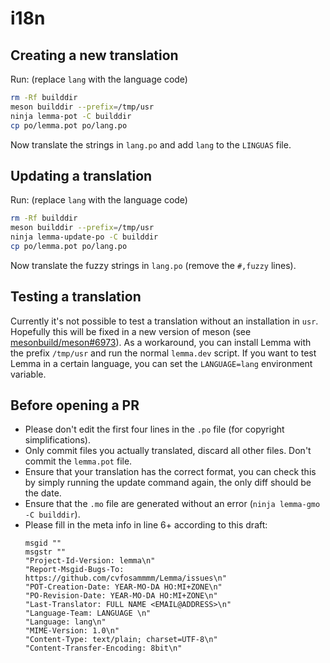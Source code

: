 # i18n

## Creating a new translation

Run: (replace `lang` with the language code)
```bash
rm -Rf builddir
meson builddir --prefix=/tmp/usr
ninja lemma-pot -C builddir
cp po/lemma.pot po/lang.po
```
Now translate the strings in `lang.po` and add `lang` to the `LINGUAS` file.

## Updating a translation

Run: (replace `lang` with the language code)
```bash
rm -Rf builddir
meson builddir --prefix=/tmp/usr
ninja lemma-update-po -C builddir
cp po/lemma.pot po/lang.po
```
Now translate the fuzzy strings in `lang.po` (remove the `#,fuzzy` lines).

## Testing a translation

Currently it's not possible to test a translation without an installation in `usr`. Hopefully this will be fixed in a new version of meson (see [mesonbuild/meson#6973](https://github.com/mesonbuild/meson/issues/6973)).
As a workaround, you can install Lemma with the prefix `/tmp/usr` and run the normal `lemma.dev` script. If you want to test Lemma in a certain language, you can set the `LANGUAGE=lang` environment variable.

## Before opening a PR

- Please don't edit the first four lines in the `.po` file (for copyright simplifications).
- Only commit files you actually translated, discard all other files. Don't commit the `lemma.pot` file.
- Ensure that your translation has the correct format, you can check this by simply running the update command again, the only diff should be the date.
- Ensure that the `.mo` file are generated without an error (`ninja lemma-gmo -C builddir`).
- Please fill in the meta info in line 6+ according to this draft: 
  ```
  msgid ""
  msgstr ""
  "Project-Id-Version: lemma\n"
  "Report-Msgid-Bugs-To: https://github.com/cvfosammmm/Lemma/issues\n"
  "POT-Creation-Date: YEAR-MO-DA HO:MI+ZONE\n"
  "PO-Revision-Date: YEAR-MO-DA HO:MI+ZONE\n"
  "Last-Translator: FULL NAME <EMAIL@ADDRESS>\n"
  "Language-Team: LANGUAGE \n"
  "Language: lang\n"
  "MIME-Version: 1.0\n"
  "Content-Type: text/plain; charset=UTF-8\n"
  "Content-Transfer-Encoding: 8bit\n"
  ```
